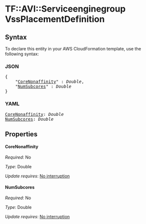 # TF::AVI::Serviceenginegroup VssPlacementDefinition

## Syntax

To declare this entity in your AWS CloudFormation template, use the following syntax:

### JSON

<pre>
{
    "<a href="#corenonaffinity" title="CoreNonaffinity">CoreNonaffinity</a>" : <i>Double</i>,
    "<a href="#numsubcores" title="NumSubcores">NumSubcores</a>" : <i>Double</i>
}
</pre>

### YAML

<pre>
<a href="#corenonaffinity" title="CoreNonaffinity">CoreNonaffinity</a>: <i>Double</i>
<a href="#numsubcores" title="NumSubcores">NumSubcores</a>: <i>Double</i>
</pre>

## Properties

#### CoreNonaffinity

_Required_: No

_Type_: Double

_Update requires_: [No interruption](https://docs.aws.amazon.com/AWSCloudFormation/latest/UserGuide/using-cfn-updating-stacks-update-behaviors.html#update-no-interrupt)

#### NumSubcores

_Required_: No

_Type_: Double

_Update requires_: [No interruption](https://docs.aws.amazon.com/AWSCloudFormation/latest/UserGuide/using-cfn-updating-stacks-update-behaviors.html#update-no-interrupt)


